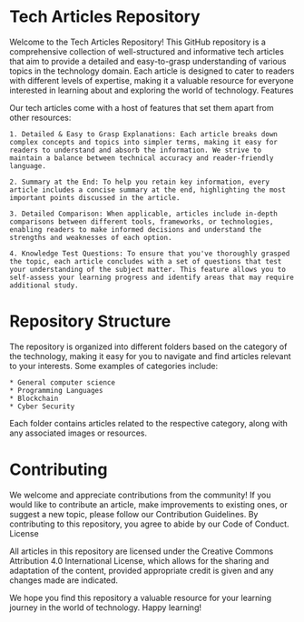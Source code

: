 # Tech Articles Repository

Welcome to the Tech Articles Repository! This GitHub repository is a comprehensive collection of well-structured and informative tech articles that aim to provide a detailed and easy-to-grasp understanding of various topics in the technology domain. Each article is designed to cater to readers with different levels of expertise, making it a valuable resource for everyone interested in learning about and exploring the world of technology.
Features

Our tech articles come with a host of features that set them apart from other resources:

    1. Detailed & Easy to Grasp Explanations: Each article breaks down complex concepts and topics into simpler terms, making it easy for readers to understand and absorb the information. We strive to maintain a balance between technical accuracy and reader-friendly language.

    2. Summary at the End: To help you retain key information, every article includes a concise summary at the end, highlighting the most important points discussed in the article.

    3. Detailed Comparison: When applicable, articles include in-depth comparisons between different tools, frameworks, or technologies, enabling readers to make informed decisions and understand the strengths and weaknesses of each option.

    4. Knowledge Test Questions: To ensure that you've thoroughly grasped the topic, each article concludes with a set of questions that test your understanding of the subject matter. This feature allows you to self-assess your learning progress and identify areas that may require additional study.

# Repository Structure

The repository is organized into different folders based on the category of the technology, making it easy for you to navigate and find articles relevant to your interests. Some examples of categories include:

    * General computer science
    * Programming Languages
    * Blockchain
    * Cyber Security 
    
Each folder contains articles related to the respective category, along with any associated images or resources.

# Contributing

We welcome and appreciate contributions from the community! If you would like to contribute an article, make improvements to existing ones, or suggest a new topic, please follow our Contribution Guidelines. By contributing to this repository, you agree to abide by our Code of Conduct.
License

All articles in this repository are licensed under the Creative Commons Attribution 4.0 International License, which allows for the sharing and adaptation of the content, provided appropriate credit is given and any changes made are indicated.

We hope you find this repository a valuable resource for your learning journey in the world of technology. Happy learning!
